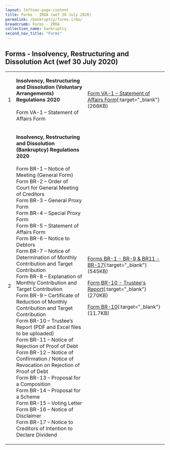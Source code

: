 ```yaml
---
layout: leftnav-page-content
title: Forms - IRDA (wef 30 July 2020)
permalink: /bankruptcy/forms-irda/
breadcrumb: Forms - IRDA 
collection_name: bankruptcy
second_nav_title: "Forms"
---
```


Forms - Insolvency, Restructuring and Dissolution Act (wef 30 July 2020)
---

<table>
 <tr>
  <td>1</td>
  <td>
  
   **Insolvency, Restructuring and Dissolution (Voluntary Arrangements) Regulations 2020** <br><br>
    Form VA-1 – Statement of Affairs Form</td>
  <td>
   
  [Form VA-1 – Statement of Affairs Form](/files/FormVA-1-StatementofAffairsForm.pdf/){:target="_blank"} (266KB)</td>
 </tr>
 <tr>
  <td>2</td>
  <td>
   
   **Insolvency, Restructuring and Dissolution (Bankruptcy) Regulations 2020**<br><br>
  Form BR-1 – Notice of Meeting (General Form)<BR>
  Form BR-2 – Order of Court for General Meeting of Creditors<BR>
  Form BR-3 – General Proxy Form<BR>
  Form BR-4 – Special Proxy Form<BR>
  Form BR-5 – Statement of Affairs Form<BR>
  Form BR-6 – Notice to Debtors<BR>
  Form BR-7 – Notice of Determination of Monthly Contribution and Target Contribution<BR>
  Form BR-8 – Explanation of Monthly Contribution and Target Contribution<BR>
  Form BR-9 – Certificate of Reduction of Monthly Contribution and Target Contribution<BR>
  Form BR-10 – Trustee’s Report (PDF and Excel files to be uploaded)<BR>
  Form BR-11 – Notice of Rejection of Proof of Debt<BR>
  Form BR-12 – Notice of Confirmation / Notice of Revocation on Rejection of Proof of Debt<BR>
  Form BR-13 – Proposal for a Composition<BR>
  Form BR-14 – Proposal for a Scheme<BR>
  Form BR-15 – Voting Letter<BR>
  Form BR-16 – Notice of Disclaimer<BR>
  Form BR-17 – Notice to Creditors of Intention to Declare Dividend<BR></td>
  
  <td>

[Forms BR-1 - BR-9 & BR11 - BR-17](/files/FormsBR-1-BR-9,BR11-BR-17.pdf/){:target="_blank"} (545KB)

[Form BR-10 - Trustee's Report](/files/FormBR-10-Trustee'sReport.pdf/){:target="_blank"} (270KB)

[Form BR-10](/files/FormBR-10.xlsx/){:target="_blank"} (11.7KB) </td>
</tr>
</table>
